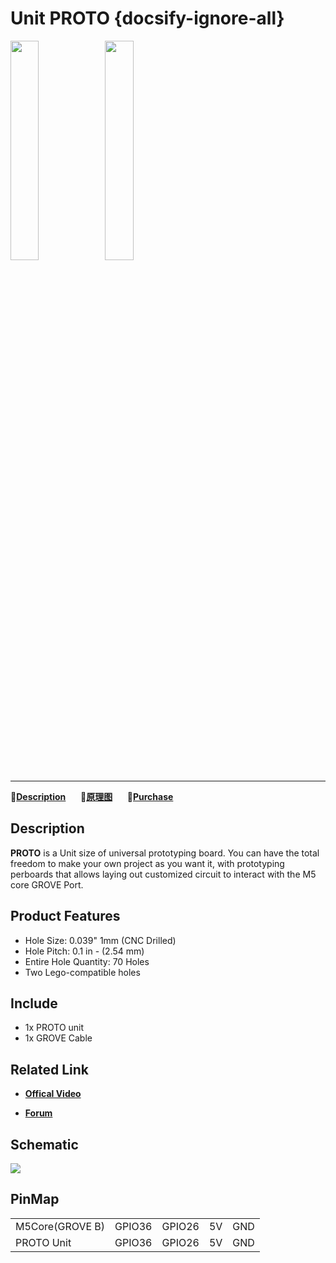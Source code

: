 # Unit PROTO {docsify-ignore-all}

<img src="assets/img/product_pics/unit/M5GO_Unit_proto.png" width="30%" height="30%"><img src="assets/img/product_pics/unit/unit_proto_grove_b.png" width="30%" height="30%">

***

:memo:**[Description](#Description)**&nbsp;&nbsp;&nbsp;&nbsp;&nbsp;&nbsp;:electric_plug:**[原理图](#原理图)**&nbsp;&nbsp;&nbsp;&nbsp;&nbsp;&nbsp;🛒**[Purchase](https://www.aliexpress.com/store/product/M5Stack-Official-Mini-Proto-Board-Unit-Universal-Double-Side-Prototype-2-54mm-PCB-Grove-Port-Compatible/3226069_32920617495.html?spm=2114.12010615.8148356.4.6735f4943FDruP)**

## Description

**PROTO** is a Unit size of universal prototyping board. You can have the total freedom to make your own project as you want it, with prototyping perboards that allows laying out customized circuit to interact with the M5 core GROVE Port.

## Product Features

- Hole Size: 0.039" 1mm (CNC Drilled)
- Hole Pitch: 0.1 in - (2.54 mm)
- Entire Hole Quantity: 70 Holes
- Two Lego-compatible holes

## Include

- 1x PROTO unit
- 1x GROVE Cable

## Related Link

- **[Offical Video](https://www.youtube.com/channel/UCozgFVglWYQXbvTmGyS739w)**

- **[Forum](http://forum.m5stack.com/)**

## Schematic

<img src="assets/img/product_pics/unit/proto_sch.JPG">

## PinMap

<table>
 <tr><td>M5Core(GROVE B)</td><td>GPIO36</td><td>GPIO26</td><td>5V</td><td>GND</td></tr>
 <tr><td>PROTO Unit</td><td>GPIO36</td><td>GPIO26</td><td>5V</td><td>GND</td></tr>
</table>